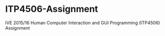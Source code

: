 # ITP4506-Assignment
IVE 2015/16 Human Computer Interaction and GUI Programming (ITP4506) Assignment
